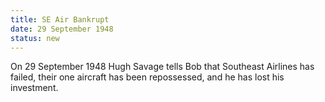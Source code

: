 ```yaml
---
title: SE Air Bankrupt
date: 29 September 1948 
status: new
---
```


On 29 September 1948 Hugh Savage tells Bob that Southeast Airlines has
failed, their one aircraft has been repossessed, and he has lost his
investment.
